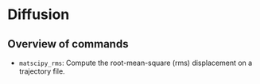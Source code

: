 # Diffusion

## Overview of commands

* `matscipy_rms`: Compute the root-mean-square (rms) displacement on a trajectory file.
